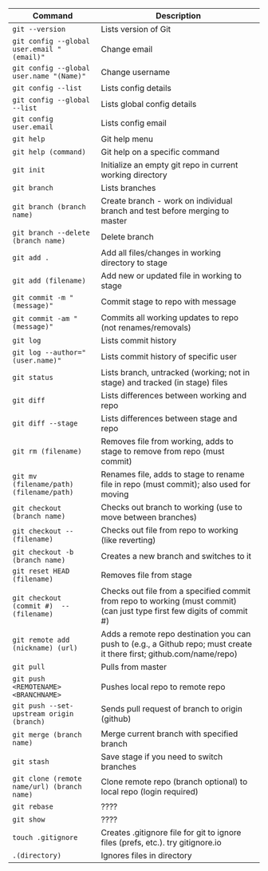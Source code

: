 | Command                                     | Description                                                                                                             |
| ------------------------------------------- | ----------------------------------------------------------------------------------------------------------------------- |
| `git --version`                             | Lists version of Git                                                                                                    |
| `git config --global user.email "(email)"`  | Change email                                                                                                            |
| `git config --global user.name "(Name)"`    | Change username                                                                                                         |
| `git config --list`                         | Lists config details                                                                                                    |
| `git config --global --list`                | Lists global config details                                                                                             |
| `git config user.email`                     | Lists config email                                                                                                      |
| `git help`                                  | Git help menu                                                                                                           |
| `git help (command)`                        | Git help on a specific command                                                                                          |
| `git init`                                  | Initialize an empty git repo in current working directory                                                               |
| `git branch`                                | Lists branches                                                                                                          |
| `git branch (branch name)`                  | Create branch - work on individual branch and test before merging to master                                             |
| `git branch --delete (branch name)`         | Delete branch                                                                                                           |
| `git add .`                                 | Add all files/changes in working directory to stage                                                                     |
| `git add (filename)`                        | Add new or updated file in working to stage                                                                             |
| `git commit -m "(message)"`                 | Commit stage to repo with message                                                                                       |
| `git commit -am "(message)"`                | Commits all working updates to repo (not renames/removals)                                                              |
| `git log`                                   | Lists commit history                                                                                                    |
| `git log --author="(user.name)"`            | Lists commit history of specific user                                                                                   |
| `git status`                                | Lists branch, untracked (working; not in stage) and tracked (in stage) files                                            |
| `git diff`                                  | Lists differences between working and repo                                                                              |
| `git diff --stage`                          | Lists differences between stage and repo                                                                                |
| `git rm (filename)`                         | Removes file from working, adds to stage to remove from repo (must commit)                                              |
| `git mv (filename/path) (filename/path)`    | Renames file, adds to stage to rename file in repo (must commit); also used for moving                                  |
| `git checkout (branch name)`                | Checks out branch to working (use to move between branches)                                                             |
| `git checkout -- (filename)`                | Checks out file from repo to working (like reverting)                                                                   |
| `git checkout -b (branch name)`             | Creates a new branch and switches to it                                                                                 |
| `git reset HEAD (filename)`                 | Removes file from stage                                                                                                 |
| `git checkout (commit #)	-- (filename)`    | Checks out file from a specified commit from repo to working (must commit) (can just type first few digits of commit #) |
| `git remote add (nickname) (url)`           | Adds a remote repo destination you can push to (e.g., a Github repo; must create it there first; github.com/name/repo)  |
| `git pull`                                  | Pulls from master                                                                                                       |
| `git push  <REMOTENAME> <BRANCHNAME>`      | Pushes local repo to remote repo                                                                                        |
| `git push --set-upstream origin (branch)`   | Sends pull request of branch to origin (github)                                                                         |
| `git merge (branch name)`                   | Merge current branch with specified branch                                                                              |
| `git stash`                                 | Save stage if you need to switch branches                                                                               |
| `git clone (remote name/url) (branch name)` | Clone remote repo (branch optional) to local repo (login required)                                                      |
| `git rebase`                                | ????                                                                                                                    |
| `git show`                                  | ????                                                                                                                    |
| `touch .gitignore`                          | Creates .gitignore file for git to ignore files (prefs, etc.). try gitignore.io                                         |
| `.(directory)`                              | Ignores files in directory                                                                                              |